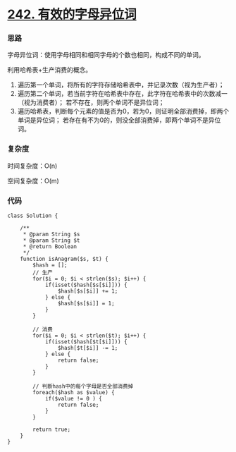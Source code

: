 # [242. 有效的字母异位词](https://leetcode.cn/problems/valid-anagram/)

### 思路

字母异位词：使用字母相同和相同字母的个数也相同，构成不同的单词。

利用哈希表+生产消费的概念。
1. 遍历第一个单词，将所有的字符存储哈希表中，并记录次数（视为生产者）；
2. 遍历第二个单词，若当前字符在哈希表中存在，此字符在哈希表中的次数减一（视为消费者）；
若不存在，则两个单词不是异位词；
3. 遍历哈希表，判断每个元素的值是否为0，若为0，则证明全部消费掉，即两个单词是异位词；
若存在有不为0的，则没全部消费掉，即两个单词不是异位词。

### 复杂度

时间复杂度：O(n)

空间复杂度：O(m)

### 代码

```
class Solution {

    /**
     * @param String $s
     * @param String $t
     * @return Boolean
     */
    function isAnagram($s, $t) {
        $hash = [];
        // 生产
        for($i = 0; $i < strlen($s); $i++) {
            if(isset($hash[$s[$i]])) {
                $hash[$s[$i]] += 1;
            } else {
                $hash[$s[$i]] = 1;
            }
        }

        // 消费
        for($i = 0; $i < strlen($t); $i++) {
            if(isset($hash[$t[$i]])) {
                $hash[$t[$i]] -= 1;
            } else {
                return false;
            }
        }

        // 判断hash中的每个字母是否全部消费掉
        foreach($hash as $value) {
            if($value != 0 ) {
                return false;
            }
        }

        return true;
    }
}
```